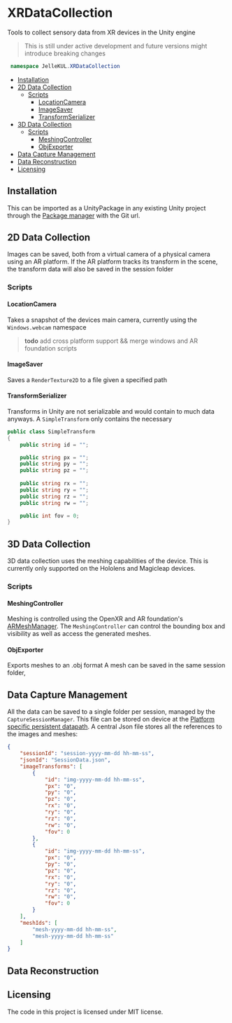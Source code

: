 # XRDataCollection
Tools to collect sensory data from XR devices in the Unity engine
> This is still under active development and future versions might introduce breaking changes

```cs
 namespace JelleKUL.XRDataCollection
```
<!-- @import "[TOC]" {cmd="toc" depthFrom=2 depthTo=6 orderedList=false} -->

<!-- code_chunk_output -->

- [Installation](#installation)
- [2D Data Collection](#2d-data-collection)
  - [Scripts](#scripts)
    - [LocationCamera](#locationcamera)
    - [ImageSaver](#imagesaver)
    - [TransformSerializer](#transformserializer)
- [3D Data Collection](#3d-data-collection)
  - [Scripts](#scripts-1)
    - [MeshingController](#meshingcontroller)
    - [ObjExporter](#objexporter)
- [Data Capture Management](#data-capture-management)
- [Data Reconstruction](#data-reconstruction)
- [Licensing](#licensing)

<!-- /code_chunk_output -->

## Installation

This can be imported as a UnityPackage in any existing Unity project through the [Package manager](https://docs.unity3d.com/Manual/Packages.html) with the Git url.

## 2D Data Collection

Images can be saved, both from a virtual camera of a physical camera using an AR platform.
If the AR platform tracks its transform in the scene, the transform data will also be saved in the session folder

### Scripts

#### LocationCamera

Takes a snapshot of the devices main camera, currently using the `Windows.webcam` namespace
> **todo** add cross platform support && merge windows and AR foundation scripts

#### ImageSaver

Saves a `RenderTexture2D` to a file given a specified path

#### TransformSerializer

Transforms in Unity are not serializable and would contain to much data anyways. 
A `SimpleTransform` only contains the necessary 

```cs
public class SimpleTransform
{
    public string id = "";

    public string px = "";
    public string py = "";
    public string pz = "";
    
    public string rx = "";
    public string ry = "";
    public string rz = "";
    public string rw = "";

    public int fov = 0;
}
```

## 3D Data Collection

3D data collection uses the meshing capabilities of the device. This is currently only supported on the Hololens and Magicleap devices.

### Scripts

#### MeshingController

Meshing is controlled using the OpenXR and AR foundation's [ARMeshManager](https://docs.unity3d.com/Packages/com.unity.xr.arfoundation@4.1/manual/mesh-manager.html).
The `MeshingController` can control the bounding box and visibility as well as access the generated meshes.

#### ObjExporter

Exports meshes to an .obj format
A mesh can be saved in the same session folder, 

## Data Capture Management
All the data can be saved to a single folder per session, managed by the `CaptureSessionManager`.
This file can be stored on device at the [Platform specific persistent datapath](https://docs.unity3d.com/ScriptReference/Application-persistentDataPath.html).
A central Json file stores all the references to the images and meshes:

```json
{
    "sessionId": "session-yyyy-mm-dd hh-mm-ss",
    "jsonId": "SessionData.json",
    "imageTransforms": [
        {
            "id": "img-yyyy-mm-dd hh-mm-ss",
            "px": "0",
            "py": "0",
            "pz": "0",
            "rx": "0",
            "ry": "0",
            "rz": "0",
            "rw": "0",
            "fov": 0
        },
        {
            "id": "img-yyyy-mm-dd hh-mm-ss",
            "px": "0",
            "py": "0",
            "pz": "0",
            "rx": "0",
            "ry": "0",
            "rz": "0",
            "rw": "0",
            "fov": 0
        }
    ],
    "meshIds": [
        "mesh-yyyy-mm-dd hh-mm-ss",
        "mesh-yyyy-mm-dd hh-mm-ss"
    ]
}
```

## Data Reconstruction

## Licensing

The code in this project is licensed under MIT license.
